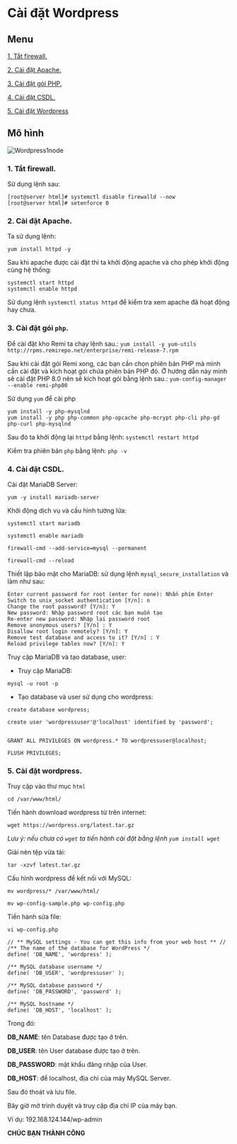 # Cài đặt Wordpress
## Menu
[1. Tắt firewall.](#TatFirewall)

[2. Cài đặt Apache.](#CaiDatApache)

[3. Cài đặt gói PHP.](#CaiDatPHP)

[4. Cài đặt CSDL.](#CaiDatCSDL)

[5. Cài đặt Wordpress](#CaiDatWordpress)

## Mô hình

![Wordpress1node](https://user-images.githubusercontent.com/84270045/155252881-22cb5ba5-6006-4abf-960f-f2a35fa3314c.png)



<a name="TatFirewall"></a>
### 1. Tắt firewall.
Sử dụng lệnh sau:
```
[root@server html]# systemctl disable firewalld --now
[root@server html]# setenforce 0
```

<a name="CaiDatApache"></a>
### 2. Cài đặt Apache.
Ta sử dụng lệnh:
```
yum install httpd -y
```

Sau khi apache được cài đặt thì ta khởi động apache và cho phép khởi động cùng hệ thống:
```
systemctl start httpd
systemctl enable httpd
```

Sử dụng lệnh `systemctl status httpd` để kiểm tra xem apache đã hoạt động hay chưa.

<a name="CaiDatPHP"></a>
### 3. Cài đặt gói `php`.
Để cài đặt kho Remi ta chạy lệnh sau.: `yum install -y yum-utils http://rpms.remirepo.net/enterprise/remi-release-7.rpm`

Sau khi cài đặt gói Remi xong, các bạn cần chọn phiên bản PHP mà mình cần cài đặt và kích hoạt gói chứa phiên bản PHP đó. Ở hướng dẫn này mình sẽ cài đặt PHP 8.0 nên sẽ kích hoạt gói bằng lệnh sau.: `yum-config-manager --enable remi-php80`

Sử dụng `yum` để cài php
```
yum install -y php-mysqlnd
yum install -y php php-common php-opcache php-mcrypt php-cli php-gd php-curl php-mysqlnd
```
Sau đó ta khởi động lại `httpd` bằng lệnh: `systemctl restart httpd`
 
Kiểm tra phiên bản `php` bằng lệnh: `php -v`

<a name="CaiDatCSDL"></a>
### 4. Cài đặt CSDL.
Cài đặt MariaDB Server:
```
yum -y install mariadb-server
```

Khởi động dịch vụ và cấu hình tường lửa:
```
systemctl start mariadb
```

```
systemctl enable mariadb
```

```
firewall-cmd --add-service=mysql --permanent
```

```
firewall-cmd --reload
```
Thiết lập bảo mật cho MariaDB: sử dụng lệnh `mysql_secure_installation` và làm như sau:
```
Enter current password for root (enter for none): Nhấn phím Enter
Switch to unix_socket authentication [Y/n]: n
Change the root password? [Y/n]: Y
New password: Nhập password root các bạn muốn tạo
Re-enter new password: Nhập lại password root
Remove anonymous users? [Y/n] : Y
Disallow root login remotely? [Y/n]: Y
Remove test database and access to it? [Y/n] : Y
Reload privilege tables now? [Y/n]: Y
```

Truy cập MariaDB và tạo database, user:
- Truy cập MariaDB: 
```
mysql -u root -p
```

- Tạo database và user sử dụng cho wordpress:
```
create database wordpress;

create user 'wordpressuser'@'localhost' identified by 'password';


GRANT ALL PRIVILEGES ON wordpress.* TO wordpressuser@localhost;

FLUSH PRIVILEGES;
```

<a name="CaiDatWordpress"></a>
### 5. Cài đặt wordpress.
Truy cập vào thư mục `html`
```
cd /var/www/html/
```
  
Tiến hành download wordpress từ trên internet:
```
wget https://wordpress.org/latest.tar.gz
```

*Lưu ý: nếu chưa có `wget` ta tiến hành cài đặt bằng lệnh `yum install wget`*

Giải nén tệp vừa tải:
```
tar -xzvf latest.tar.gz
```

Cấu hình wordpress để kết nối với MySQL:
```
mv wordpress/* /var/www/html/
```

```
mv wp-config-sample.php wp-config.php
```

Tiến hành sửa file: 
```
vi wp-config.php
```

```
// ** MySQL settings - You can get this info from your web host ** //
/** The name of the database for WordPress */
define( 'DB_NAME', 'wordpress' );

/** MySQL database username */
define( 'DB_USER', 'wordpressuser' );

/** MySQL database password */
define( 'DB_PASSWORD', 'password' );

/** MySQL hostname */
define( 'DB_HOST', 'localhost' );
```
Trong đó:

**DB_NAME**: tên Database được tạo ở trên.

**DB_USER**: tên User database được tạo ở trên.

**DB_PASSWORD**: mật khẩu đăng nhập của User.

**DB_HOST**: để localhost, địa chỉ của máy MySQL Server.

Sau đó thoát và lưu file.

Bây giờ mở trình duyệt và truy cập địa chỉ IP của máy bạn.

Ví dụ: 192.168.124.144/wp-admin

**CHÚC BẠN THÀNH CÔNG**
